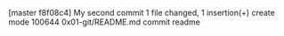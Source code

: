 [master f8f08c4] My second commit
 1 file changed, 1 insertion(+)
 create mode 100644 0x01-git/README.md
 commit readme
